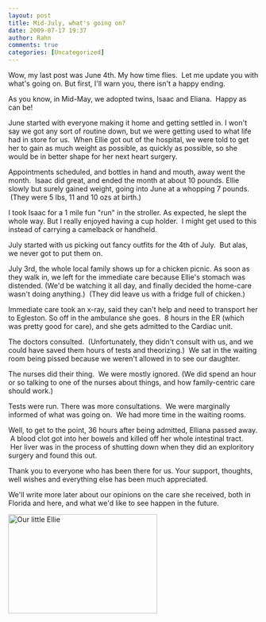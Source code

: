 ```yaml
---
layout: post
title: Mid-July, what's going on?
date: 2009-07-17 19:37
author: Rahn
comments: true
categories: [Uncategorized]
---
```

Wow, my last post was June 4th. My how time flies.  Let me update you with what's going on. But first, I'll warn you, there isn't a happy ending.

As you know, in Mid-May, we adopted twins, Isaac and Eliana.  Happy as can be!

June started with everyone making it home and getting settled in. I won't say we got any sort of routine down, but we were getting used to what life had in store for us.  When Ellie got out of the hospital, we were told to get her to gain as much weight as possible, as quickly as possible, so she would be in better shape for her next heart surgery.

Appointments scheduled, and bottles in hand and mouth, away went the month.  Isaac did great, and ended the month at about 10 pounds. Ellie slowly but surely gained weight, going into June at a whopping 7 pounds.  (They were 5 lbs, 11 and 10 ozs at birth.)

I took Isaac for a 1 mile fun "run" in the stroller. As expected, he slept the whole way. But I really enjoyed having a cup holder.  I might get used to this instead of carrying a camelback or handheld.

July started with us picking out fancy outfits for the 4th of July.  But alas, we never got to put them on.

July 3rd, the whole local family shows up for a chicken picnic. As soon as they walk in, we left for the immediate care because Ellie's stomach was distended. (We'd be watching it all day, and finally decided the home-care wasn't doing anything.)  (They did leave us with a fridge full of chicken.)

Immediate care took an x-ray, said they can't help and need to transport her to Egleston. So off in the ambulance she goes.  8 hours in the ER (which was pretty good for care), and she gets admitted to the Cardiac unit.

The doctors consulted.  (Unfortunately, they didn't consult with us, and we could have saved them hours of tests and theorizing.)  We sat in the waiting room being pissed because we weren't allowed in to see our daughter.

The nurses did their thing.  We were mostly ignored. (We did spend an hour or so talking to one of the nurses about things, and how family-centric care should work.)

Tests were run. There was more consultations.  We were marginally informed of what was going on.  We had more time in the waiting rooms.

Well, to get to the point, 36 hours after being admitted, Elliana passed away.  A blood clot got into her bowels and killed off her whole intestinal tract.  Her liver was in the process of shutting down when they did an exploritory surgery and found this out.

Thank you to everyone who has been there for us. Your support, thoughts, well wishes and everything else has been much appreciated.

We'll write more later about our opinions on the care she received, both in Florida and here, and what we'd like to see happen in the future.

<a href="http://www.gonesomewhere.com/wp-content/uploads/2009/07/IMG_4585.jpg"><img class="aligncenter size-medium wp-image-464" title="Our little Ellie" src="http://www.gonesomewhere.com/wp-content/uploads/2009/07/IMG_4585-300x200.jpg" alt="Our little Ellie" width="300" height="200" /></a>
